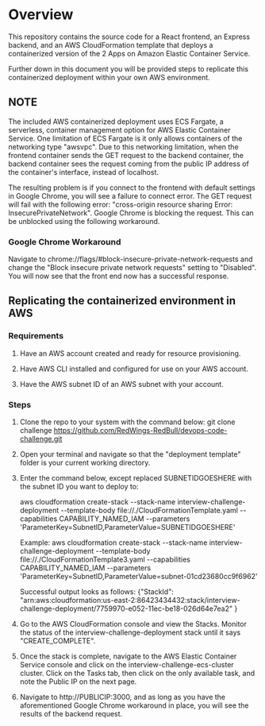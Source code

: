# Overview #

 This repository contains the source code for a React frontend, an Express backend, and an AWS CloudFormation template that deploys a containerized version of the 2 Apps on Amazon Elastic Container Service. 

Further down in this document you will be provided steps to replicate this containerized deployment within your own AWS environment.

## NOTE ##
The included AWS containerized deployment uses ECS Fargate, a serverless, container management option for AWS Elastic Container Service. One limitation of ECS Fargate is it only allows containers of the networking type "awsvpc". Due to this networking limitation, when the frontend container sends the GET request to the backend container, the backend container sees the request coming from the public IP address of the container's interface, instead of localhost. 

The resulting problem is if you connect to the frontend with default settings in Google Chrome, you will see a failure to connect error. The GET request will fail with the following error: "cross-origin resource sharing Error: InsecurePrivateNetwork". Google Chrome is blocking the request. This can be unblocked using the following workaround.

### Google Chrome Workaround ###
Navigate to chrome://flags/#block-insecure-private-network-requests and change the "Block insecure private network requests" setting to "Disabled". You will now see that the front end now has a successful response.


## Replicating the containerized environment in AWS ##

### Requirements ###
1) Have an AWS account created and ready for resource provisioning. 

2) Have AWS CLI installed and configured for use on your AWS account.

3) Have the AWS subnet ID of an AWS subnet with your account.


### Steps ###
1) Clone the repo to your system with the command below:
	git clone challenge https://github.com/RedWings-RedBull/devops-code-challenge.git

2) Open your terminal and navigate so that the "deployment template" folder is your current working directory.

3) Enter the command below, except replaced SUBNETIDGOESHERE with the subnet ID you want to deploy to:

	aws cloudformation create-stack --stack-name interview-challenge-deployment --template-body file://./CloudFormationTemplate.yaml --capabilities CAPABILITY_NAMED_IAM --parameters 'ParameterKey=SubnetID,ParameterValue=SUBNETIDGOESHERE'

	Example:
	aws cloudformation create-stack --stack-name interview-challenge-deployment --template-body file://./CloudFormationTemplate3.yaml --capabilities CAPABILITY_NAMED_IAM --parameters 'ParameterKey=SubnetID,ParameterValue=subnet-01cd23680cc9f6962'

	Successful output looks as follows:
	{"StackId": "arn:aws:cloudformation:us-east-2:86423434432:stack/interview-challenge-deployment/7759970-e052-11ec-be18-026d64e7ea2"
}

4) Go to the AWS CloudFormation console and view the Stacks. Monitor the status of the interview-challenge-deployment stack until it says "CREATE_COMPLETE". 

5) Once the stack is complete, navigate to the AWS Elastic Container Service console and click on the interview-challenge-ecs-cluster cluster. Click on the Tasks tab, then click on the only available task, and note the Public IP on the next page.

6) Navigate to http://PUBLICIP:3000, and as long as you have the aforementioned Google Chrome workaround in place, you will see the results of the backend request.


